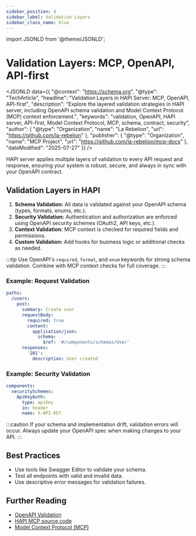 ```yaml
---
sidebar_position: 4
sidebar_label: Validation Layers
sidebar_class_name: blue
---
```

import JSONLD from '@theme/JSONLD';

# Validation Layers: MCP, OpenAPI, API-first

<JSONLD data={{
  "@context": "https://schema.org",
  "@type": "TechArticle",
  "headline": "Validation Layers in HAPI Server: MCP, OpenAPI, API-first",
  "description": "Explore the layered validation strategies in HAPI server, including OpenAPI schema validation and Model Context Protocol (MCP) context enforcement.",
  "keywords": "validation, OpenAPI, HAPI server, API-first, Model Context Protocol, MCP, schema, contract, security",
  "author": {
    "@type": "Organization",
    "name": "La Rebelion",
    "url": "https://github.com/la-rebelion"
  },
  "publisher": {
    "@type": "Organization",
    "name": "MCP Project",
    "url": "https://github.com/la-rebelion/mcp-docs"
  },
  "dateModified": "2025-07-27"
}} />

HAPI server applies multiple layers of validation to every API request and response, ensuring your system is robust, secure, and always in sync with your OpenAPI contract.

## Validation Layers in HAPI
1. **Schema Validation:** All data is validated against your OpenAPI schema (types, formats, enums, etc.).
2. **Security Validation:** Authentication and authorization are enforced using OpenAPI security schemes (OAuth2, API keys, etc.).
3. **Context Validation:** MCP context is checked for required fields and permissions.
4. **Custom Validation:** Add hooks for business logic or additional checks as needed.

:::tip
Use OpenAPI's `required`, `format`, and `enum` keywords for strong schema validation. Combine with MCP context checks for full coverage.
:::

### Example: Request Validation
```yaml
paths:
  /users:
    post:
      summary: Create user
      requestBody:
        required: true
        content:
          application/json:
            schema:
              $ref: '#/components/schemas/User'
      responses:
        '201':
          description: User created
```

### Example: Security Validation
```yaml
components:
  securitySchemes:
    ApiKeyAuth:
      type: apiKey
      in: header
      name: X-API-KEY
```

:::caution
If your schema and implementation drift, validation errors will occur. Always update your OpenAPI spec when making changes to your API.
:::

## Best Practices
- Use tools like Swagger Editor to validate your schema.
- Test all endpoints with valid and invalid data.
- Use descriptive error messages for validation failures.

## Further Reading
- [OpenAPI Validation](https://swagger.io/docs/specification/data-models/validation/)
- [HAPI MCP source code](https://github.com/la-rebelion/hapi-mcp)
- [Model Context Protocol (MCP)](https://github.com/la-rebelion)
